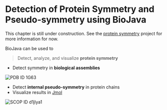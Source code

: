 Detection of Protein Symmetry  and Pseudo-symmetry using BioJava
================================================================

This chapter is still under construction. See the [protein symmetry](https://github.com/rcsb/symmetry) project for more information for now.

BioJava can be used to

> Detect, analyze, and visualize **protein symmetry**
 - Detect symmetry in **biological assemblies**
 
![PDB ID 1G63](https://raw.github.com/rcsb/symmetry/master/docu/img/1G63.jpg)

- Detect **internal pseudo-symmetry** in protein chains
 - Visualize results in [Jmol](http://www.jmol.org)


![SCOP ID d1jlya1](https://raw.github.com/rcsb/symmetry/master/docu/img/CeSymmScreenshotd1jlya1.png)